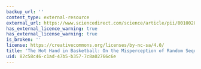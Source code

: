 ```yaml
---
backup_url: ''
content_type: external-resource
external_url: https://www.sciencedirect.com/science/article/pii/0010028585900106
has_external_licence_warning: true
has_external_license_warning: true
is_broken: ''
license: https://creativecommons.org/licenses/by-nc-sa/4.0/
title: 'The Hot Hand in Basketball: On the Misperception of Random Sequences'
uid: 82c58c46-c1ad-47b5-b357-7c8a02766c6e
---
```

